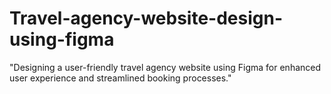 # Travel-agency-website-design-using-figma
 "Designing a user-friendly travel agency website using Figma for enhanced user experience and streamlined booking processes."

